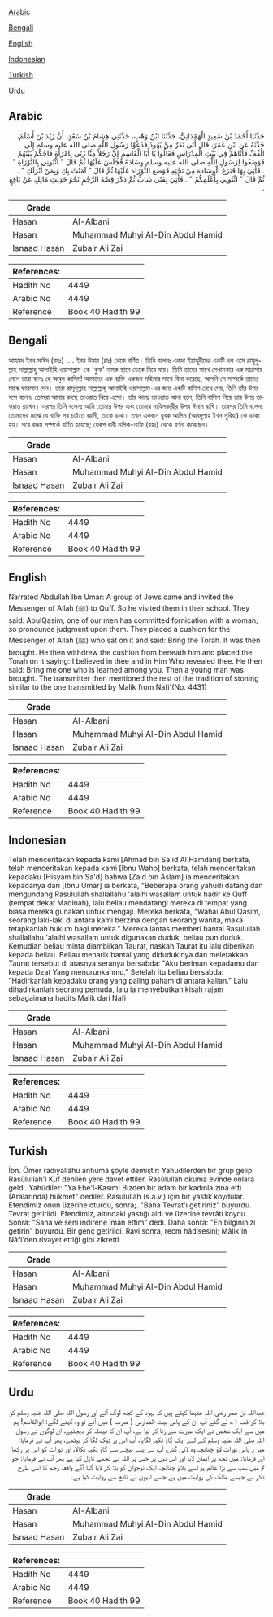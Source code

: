 [Arabic](#arabic)

[Bengali](#bengali)

[English](#english)

[Indonesian](#indonesian)

[Turkish](#turkish)

[Urdu](#urdu)

## Arabic


<div dir="rtl" lang="ar" style={{fontSize:'larger',backgroundColor:'#f8f9fa',padding:20}}>
حَدَّثَنَا أَحْمَدُ بْنُ سَعِيدٍ الْهَمْدَانِيُّ، حَدَّثَنَا ابْنُ وَهْبٍ، حَدَّثَنِي هِشَامُ بْنُ سَعْدٍ، أَنَّ زَيْدَ بْنَ أَسْلَمَ، حَدَّثَهُ عَنِ ابْنِ عُمَرَ، قَالَ أَتَى نَفَرٌ مِنْ يَهُودَ فَدَعَوْا رَسُولَ اللَّهِ صلى الله عليه وسلم إِلَى الْقُفِّ فَأَتَاهُمْ فِي بَيْتِ الْمِدْرَاسِ فَقَالُوا يَا أَبَا الْقَاسِمِ إِنَّ رَجُلاً مِنَّا زَنَى بِامْرَأَةٍ فَاحْكُمْ بَيْنَهُمْ فَوَضَعُوا لِرَسُولِ اللَّهِ صلى الله عليه وسلم وِسَادَةً فَجَلَسَ عَلَيْهَا ثُمَّ قَالَ ‏"‏ ائْتُونِي بِالتَّوْرَاةِ ‏"‏ ‏.‏ فَأُتِيَ بِهَا فَنَزَعَ الْوِسَادَةَ مِنْ تَحْتِهِ فَوَضَعَ التَّوْرَاةَ عَلَيْهَا ثُمَّ قَالَ ‏"‏ آمَنْتُ بِكِ وَبِمَنْ أَنْزَلَكِ ‏"‏ ‏.‏ ثُمَّ قَالَ ‏"‏ ائْتُونِي بِأَعْلَمِكُمْ ‏"‏ ‏.‏ فَأُتِيَ بِفَتًى شَابٍّ ثُمَّ ذَكَرَ قِصَّةَ الرَّجْمِ نَحْوَ حَدِيثِ مَالِكٍ عَنْ نَافِعٍ ‏.‏
</div>
<div style={{backgroundColor:'#f8f9fa',padding:20, marginBottom: 10}}><table> <thead> <tr> <th>Grade</th> <th></th> </tr> </thead> <tbody> <tr><td>Hasan</td><td>Al-Albani</td></tr><tr><td>Hasan</td><td>Muhammad Muhyi Al-Din Abdul Hamid</td></tr><tr><td>Isnaad Hasan</td><td>Zubair Ali Zai</td></tr></tbody></table><table> <thead> <tr> <th>References:</th> <th></th> </tr> </thead> <tbody><tr><td>Hadith No</td><td>4449</td></tr><tr><td>Arabic No</td><td>4449</td></tr><tr><td>Reference</td><td>Book 40 Hadith 99</td></tr></tbody></table></div>

## Bengali


<div dir="ltr" lang="bn" style={{fontSize:'larger',backgroundColor:'#f8f9fa',padding:20}}>
আহমদ ইবন সাঈদ (রহঃ) .... ইবন উমার (রাঃ) থেকে বর্ণিত। তিনি বলেনঃ একদা ইয়াহূদীদের একটি দল এসে রাসূলুল্লাহ সাল্লাল্লাহু আলাইহি ওয়াসাল্লাম-কে 'কুফ' নামক স্থানে ডেকে নিয়ে যায়। তিনি তাদের সাথে সেখানকার এক মাদ্রাসায় গেলে তারা বলেঃ হে আবুল কাসিম! আমাদের এক ব্যক্তি একজন মহিলার সাথে যিনা করেছে, আপনি সে সম্পর্কে তাদের মাঝে ফায়সাল দেন। তারা রাসূলুল্লাহ সাল্লাল্লাহু আলাইহি ওয়াসাল্লাম-এর জন্য একটি বালিশ রেখে দেয়, তিনি তাঁর উপর বসে বলেনঃ তোমরা আমার কাছে তাওরাত নিয়ে এসো। তাঁর কাছে তাওরাত আনা হলে, তিনি বালিশ নিয়ে তার উপর তাওরাত রাখেন। এরপর তিনি বলেনঃ আমি তোমার উপর এবং তোমার নাযিলকারীর উপর ঈমান রাখি। তারপর তিনি বলেনঃ তোমাদের মাঝে যে ব্যক্তি সব চাইতে জ্ঞানী, তাকে ডাক। তখন একজন যুবক আলিম (আবদুল্লাহ ইবন সুরিয়া) কে ডাকা হয়। পরে রজম সম্পর্কে বর্ণিত হয়েছে; যেরূপ রাবী মলিক-নাফি (রহঃ) থেকে বর্ণনা করেছেন।
</div>
<div style={{backgroundColor:'#f8f9fa',padding:20, marginBottom: 10}}><table> <thead> <tr> <th>Grade</th> <th></th> </tr> </thead> <tbody> <tr><td>Hasan</td><td>Al-Albani</td></tr><tr><td>Hasan</td><td>Muhammad Muhyi Al-Din Abdul Hamid</td></tr><tr><td>Isnaad Hasan</td><td>Zubair Ali Zai</td></tr></tbody></table><table> <thead> <tr> <th>References:</th> <th></th> </tr> </thead> <tbody><tr><td>Hadith No</td><td>4449</td></tr><tr><td>Arabic No</td><td>4449</td></tr><tr><td>Reference</td><td>Book 40 Hadith 99</td></tr></tbody></table></div>

## English


<div dir="ltr" lang="en" style={{fontSize:'larger',backgroundColor:'#f8f9fa',padding:20}}>
Narrated Abdullah Ibn Umar: A group of Jews came and invited the Messenger of Allah (ﷺ) to Quff. So he visited them in their school. They said: AbulQasim, one of our men has committed fornication with a woman; so pronounce judgment upon them. They placed a cushion for the Messenger of Allah (ﷺ) who sat on it and said: Bring the Torah. It was then brought. He then withdrew the cushion from beneath him and placed the Torah on it saying: I believed in thee and in Him Who revealed thee. He then said: Bring me one who is learned among you. Then a young man was brought. The transmitter then mentioned the rest of the tradition of stoning similar to the one transmitted by Malik from Nafi'(No. 4431)
</div>
<div style={{backgroundColor:'#f8f9fa',padding:20, marginBottom: 10}}><table> <thead> <tr> <th>Grade</th> <th></th> </tr> </thead> <tbody> <tr><td>Hasan</td><td>Al-Albani</td></tr><tr><td>Hasan</td><td>Muhammad Muhyi Al-Din Abdul Hamid</td></tr><tr><td>Isnaad Hasan</td><td>Zubair Ali Zai</td></tr></tbody></table><table> <thead> <tr> <th>References:</th> <th></th> </tr> </thead> <tbody><tr><td>Hadith No</td><td>4449</td></tr><tr><td>Arabic No</td><td>4449</td></tr><tr><td>Reference</td><td>Book 40 Hadith 99</td></tr></tbody></table></div>

## Indonesian


<div dir="ltr" lang="id" style={{fontSize:'larger',backgroundColor:'#f8f9fa',padding:20}}>
Telah menceritakan kepada kami [Ahmad bin Sa'id Al Hamdani] berkata, telah menceritakan kepada kami [Ibnu Wahb] berkata, telah menceritakan kepadaku [Hisyam bin Sa'd] bahwa [Zaid bin Aslam] ia menceritakan kepadanya dari [Ibnu Umar] ia berkata, "Beberapa orang yahudi datang dan mengundang Rasulullah shallallahu 'alaihi wasallam untuk hadir ke Quff (tempat dekat Madinah), lalu beliau mendatangi mereka di tempat yang biasa mereka gunakan untuk mengaji. Mereka berkata, "Wahai Abul Qasim, seorang laki-laki di antara kami berzina dengan seorang wanita, maka tetapkanlah hukum bagi mereka." Mereka lantas memberi bantal Rasulullah shallallahu 'alaihi wasallam untuk digunakan duduk, beliau pun duduk. Kemudian beliau minta diambilkan Taurat, naskah Taurat itu lalu diberikan kepada beliau. Beliau menarik bantal yang didudukinya dan meletakkan Taurat tersebut di atasnya seranya bersabda: "Aku beriman kepadamu dan kepada Dzat Yang menurunkanmu." Setelah itu beliau bersabda: "Hadirkanlah kepadaku orang yang paling paham di antara kalian." Lalu dihadirkanlah seorang pemuda, lalu ia menyebutkan kisah rajam sebagaimana hadits Malik dari Nafi
</div>
<div style={{backgroundColor:'#f8f9fa',padding:20, marginBottom: 10}}><table> <thead> <tr> <th>Grade</th> <th></th> </tr> </thead> <tbody> <tr><td>Hasan</td><td>Al-Albani</td></tr><tr><td>Hasan</td><td>Muhammad Muhyi Al-Din Abdul Hamid</td></tr><tr><td>Isnaad Hasan</td><td>Zubair Ali Zai</td></tr></tbody></table><table> <thead> <tr> <th>References:</th> <th></th> </tr> </thead> <tbody><tr><td>Hadith No</td><td>4449</td></tr><tr><td>Arabic No</td><td>4449</td></tr><tr><td>Reference</td><td>Book 40 Hadith 99</td></tr></tbody></table></div>

## Turkish


<div dir="ltr" lang="tr" style={{fontSize:'larger',backgroundColor:'#f8f9fa',padding:20}}>
İbn. Ömer radıyallâhu anhumâ şöyle demiştir: Yahudilerden bir grup gelip Rasûluİlah'i Kuf denilen yere davet ettiler. Rasûlullah okuma evinde onlara geldi. Yahûdiler: "Ya Ebe'l-Kasım! Bizden bir adam bir kadınla zina etti. (Aralarında) hükmet" dediler. Rasulullah (s.a.v.) için bir yastık koydular. Efendimiz onun üzerine oturdu, sonra;. "Bana Tevrat'ı getiriniz" buyurdu. Tevrat getirildi. Efendimiz, altındaki yastığı aldı ve üzerine tevrâtı koydu. Sonra: "Sana ve seni indirene imân ettim" dedi. Daha sonra: "En bilgininizi getirin" buyurdu. Bir genç getirildi. Ravi sonra, recm hâdisesini; Mâlik'in Nâfi'den rivayet ettiği gibi zikretti
</div>
<div style={{backgroundColor:'#f8f9fa',padding:20, marginBottom: 10}}><table> <thead> <tr> <th>Grade</th> <th></th> </tr> </thead> <tbody> <tr><td>Hasan</td><td>Al-Albani</td></tr><tr><td>Hasan</td><td>Muhammad Muhyi Al-Din Abdul Hamid</td></tr><tr><td>Isnaad Hasan</td><td>Zubair Ali Zai</td></tr></tbody></table><table> <thead> <tr> <th>References:</th> <th></th> </tr> </thead> <tbody><tr><td>Hadith No</td><td>4449</td></tr><tr><td>Arabic No</td><td>4449</td></tr><tr><td>Reference</td><td>Book 40 Hadith 99</td></tr></tbody></table></div>

## Urdu


<div dir="rtl" lang="ur" style={{fontSize:'larger',backgroundColor:'#f8f9fa',padding:20}}>
عبداللہ بن عمر رضی اللہ عنہما کہتے ہیں کہ یہود کے کچھ لوگ آئے اور رسول اللہ صلی اللہ علیہ وسلم کو بلا کر قف ۱؎ لے گئے آپ ان کے پاس بیت المدارس ( مدرسہ ) میں آئے تو وہ کہنے لگے: ابوالقاسم! ہم میں سے ایک شخص نے ایک عورت سے زنا کر لیا ہے، آپ ان کا فیصلہ کر دیجئیے، ان لوگوں نے رسول اللہ صلی اللہ علیہ وسلم کے لیے ایک گاؤ تکیہ لگایا، آپ اس پر ٹیک لگا کر بیٹھے، پھر آپ نے فرمایا: میرے پاس تورات لاؤ چنانچہ وہ لائی گئی، آپ نے اپنے نیچے سے گاؤ تکیہ نکالا، اور تورات کو اس پر رکھا اور فرمایا: میں تجھ پر ایمان لایا اور اس نبی پر جس پر اللہ نے تجھے نازل کیا ہے پھر آپ نے فرمایا: جو تم میں سب سے بڑا عالم ہو اسے بلاؤ چنانچہ ایک نوجوان کو بلا کر لایا گیا آگے واقعہ رجم کا اسی طرح ذکر ہے جیسے مالک کی روایت میں ہے جسے انہوں نے نافع سے روایت کیا ہے۔
</div>
<div style={{backgroundColor:'#f8f9fa',padding:20, marginBottom: 10}}><table> <thead> <tr> <th>Grade</th> <th></th> </tr> </thead> <tbody> <tr><td>Hasan</td><td>Al-Albani</td></tr><tr><td>Hasan</td><td>Muhammad Muhyi Al-Din Abdul Hamid</td></tr><tr><td>Isnaad Hasan</td><td>Zubair Ali Zai</td></tr></tbody></table><table> <thead> <tr> <th>References:</th> <th></th> </tr> </thead> <tbody><tr><td>Hadith No</td><td>4449</td></tr><tr><td>Arabic No</td><td>4449</td></tr><tr><td>Reference</td><td>Book 40 Hadith 99</td></tr></tbody></table></div>
